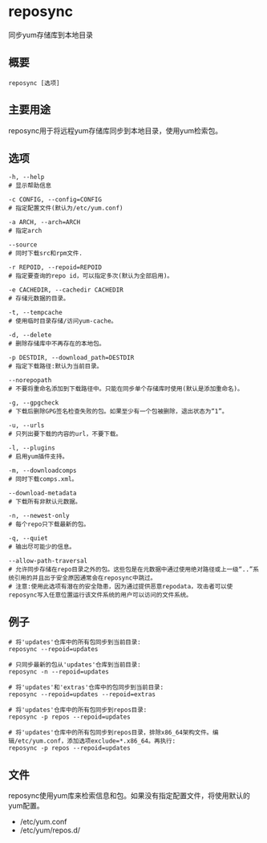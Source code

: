 reposync
===

同步yum存储库到本地目录

## 概要

```shell
reposync [选项]
```

## 主要用途

reposync用于将远程yum存储库同步到本地目录，使用yum检索包。

## 选项

```shell
-h, --help
# 显示帮助信息

-c CONFIG, --config=CONFIG
# 指定配置文件(默认为/etc/yum.conf)

-a ARCH, --arch=ARCH
# 指定arch

--source
# 同时下载src和rpm文件.

-r REPOID, --repoid=REPOID
# 指定要查询的repo id，可以指定多次(默认为全部启用)。

-e CACHEDIR, --cachedir CACHEDIR
# 存储元数据的目录。

-t, --tempcache
# 使用临时目录存储/访问yum-cache。

-d, --delete
# 删除存储库中不再存在的本地包。

-p DESTDIR, --download_path=DESTDIR
# 指定下载路径:默认为当前目录。

--norepopath
# 不要将重命名添加到下载路径中。只能在同步单个存储库时使用(默认是添加重命名)。

-g, --gpgcheck
# 下载后删除GPG签名检查失败的包。如果至少有一个包被删除，退出状态为“1”。

-u, --urls
# 只列出要下载的内容的url，不要下载。

-l, --plugins
# 启用yum插件支持。

-m, --downloadcomps
# 同时下载comps.xml。

--download-metadata
# 下载所有非默认元数据。

-n, --newest-only
# 每个repo只下载最新的包。

-q, --quiet
# 输出尽可能少的信息。

--allow-path-traversal
# 允许同步存储在repo目录之外的包。这些包是在元数据中通过使用绝对路径或上一级“..”系统引用的并且出于安全原因通常会在reposync中跳过。
# 注意:使用此选项有潜在的安全隐患，因为通过提供恶意repodata，攻击者可以使reposync写入任意位置运行该文件系统的用户可以访问的文件系统。
```

## 例子

```shell
# 将'updates'仓库中的所有包同步到当前目录:
reposync --repoid=updates

# 只同步最新的包从'updates'仓库到当前目录:
reposync -n --repoid=updates

# 将'updates'和'extras'仓库中的包同步到当前目录:
reposync --repoid=updates --repoid=extras

# 将'updates'仓库中的所有包同步到repos目录:
reposync -p repos --repoid=updates

# 将'updates'仓库中的所有包同步到repos目录，排除x86_64架构文件。编辑/etc/yum.conf，添加选项exclude=*.x86_64。再执行:
reposync -p repos --repoid=updates
```

## 文件

reposync使用yum库来检索信息和包。如果没有指定配置文件，将使用默认的yum配置。

*   /etc/yum.conf
*   /etc/yum/repos.d/

